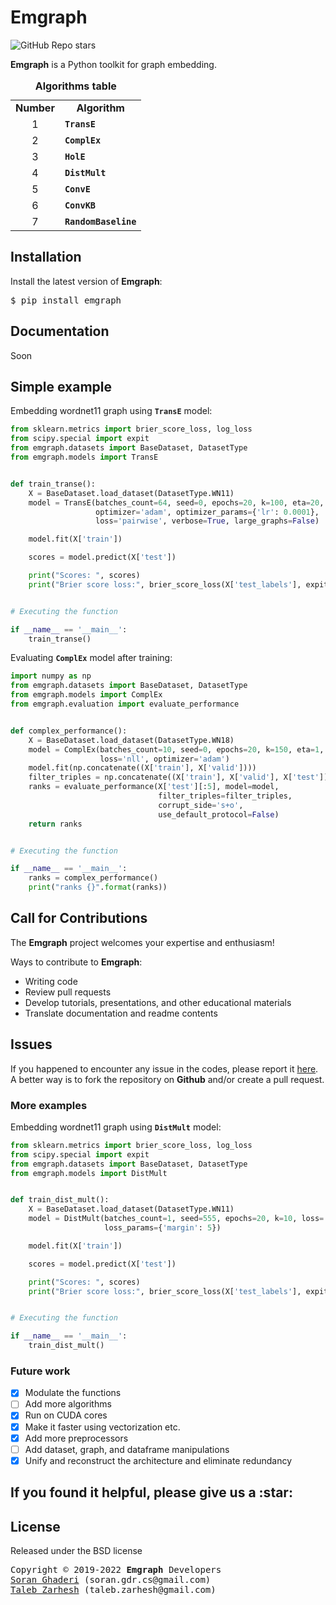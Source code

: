 <h1><b>Emgraph</b></h1>
<div>

[//]: # (<a href="https://badge.fury.io/py/emgraph"><img src="https://badge.fury.io/py/emgraph.svg" alt="PyPI version" height="18"></a>)

[//]: # (<a href="https://www.codacy.com/gh/bi-graph/emgraph/dashboard?utm_source=github.com&amp;utm_medium=referral&amp;utm_content=bi-graph/emgraph&amp;utm_campaign=Badge_Grade"><img src="https://app.codacy.com/project/badge/Grade/e320ed8c06a3466aa9711a138085b9d2" alt="PyPI version" height="18"></a>)

[//]: # (<img alt="PyPI - Python Version" src="https://img.shields.io/pypi/pyversions/emgraph">)

[comment]: <> (<img alt="PyPI - Downloads" src="https://img.shields.io/pypi/dw/emgraph">)

[comment]: <> (<img alt="PyPI - Downloads" src="https://img.shields.io/pypi/dm/emgraph">)

[comment]: <> (<img alt="GitHub search hit counter" src="https://img.shields.io/github/search/bi-graph/emgraph/hit">)

[comment]: <> (<img alt="GitHub search hit counter" src="https://img.shields.io/github/search/bi-graph/emgraph/goto">)

[comment]: <> (<img alt="PyPI - Implementation" src="https://img.shields.io/pypi/implementation/emgraph">)

[comment]: <> (<img alt="GitHub commit activity" src="https://img.shields.io/github/commit-activity/m/bi-graph/emgraph">)

[comment]: <> (<img alt="GitHub last commit" src="https://img.shields.io/github/last-commit/bi-graph/emgraph">)
<img alt="GitHub Repo stars" src="https://img.shields.io/github/stars/bi-graph/emgraph?style=social">
</div>
<p><b>Emgraph</b> is a Python toolkit for graph embedding.</p>


[//]: # (<ul>)

[//]: # (    <li><b>Bug reports:</b> https://github.com/bi-graph/emgraph/issues</li>)

[//]: # (</ul>)

[//]: # (> Node based similarities and Katz has been implemented. you can find algorithms in emgraph module. Algorithms implemented so far:)

<div align="center">
<table>
<caption><b>Algorithms table</b></caption>
    <tr>
        <td><b>Number</b></td>
        <td align="center"><b>Algorithm</b></td>
    </tr>
    <tr>
        <td align="center">1</td>
        <td><code><b>TransE</b></code></td>
    </tr>
    <tr>
        <td align="center">2</td>
        <td><code><b>ComplEx</b></code></td>
    </tr>
    <tr>
        <td align="center">3</td>
        <td><code><b>HolE</b></code></td>
    </tr>
    <tr>
        <td align="center">4</td>
        <td><code><b>DistMult</b></code></td>
    </tr>
    <tr>
        <td align="center">5</td>
        <td><code><b>ConvE</b></code></td>
    </tr>
    <tr>
        <td align="center">6</td>
        <td><code><b>ConvKB</b></code></td>
    </tr>
    <tr>
        <td align="center">7</td>
        <td><code><b>RandomBaseline</b></code></td>
    </tr>
</table>
</div>

<div>
  <h2>Installation</h2>
  <p>Install the latest version of <b>Emgraph</b>:</p>

  <pre>$ pip install emgraph</pre>
</div>

<div>
<h2>Documentation</h2>
<p>Soon</p>

[//]: # (<p> <a href="https://emgraph.readthedocs.io/en/latest/index.html">https://emgraph.readthedocs.io/en/latest/</a></p>)

</div>

<h2>Simple example</h2>
<p>Embedding wordnet11 graph using 
<code><b>TransE</b></code> model:</p>

```python
from sklearn.metrics import brier_score_loss, log_loss
from scipy.special import expit
from emgraph.datasets import BaseDataset, DatasetType
from emgraph.models import TransE


def train_transe():
    X = BaseDataset.load_dataset(DatasetType.WN11)
    model = TransE(batches_count=64, seed=0, epochs=20, k=100, eta=20,
                   optimizer='adam', optimizer_params={'lr': 0.0001},
                   loss='pairwise', verbose=True, large_graphs=False)

    model.fit(X['train'])

    scores = model.predict(X['test'])

    print("Scores: ", scores)
    print("Brier score loss:", brier_score_loss(X['test_labels'], expit(scores)))


# Executing the function

if __name__ == '__main__':
    train_transe()
```

<p>Evaluating <code><b>ComplEx</b></code> model after training:<br>

```python
import numpy as np
from emgraph.datasets import BaseDataset, DatasetType
from emgraph.models import ComplEx
from emgraph.evaluation import evaluate_performance


def complex_performance():
    X = BaseDataset.load_dataset(DatasetType.WN18)
    model = ComplEx(batches_count=10, seed=0, epochs=20, k=150, eta=1,
                    loss='nll', optimizer='adam')
    model.fit(np.concatenate((X['train'], X['valid'])))
    filter_triples = np.concatenate((X['train'], X['valid'], X['test']))
    ranks = evaluate_performance(X['test'][:5], model=model,
                                 filter_triples=filter_triples,
                                 corrupt_side='s+o',
                                 use_default_protocol=False)
    return ranks


# Executing the function

if __name__ == '__main__':
    ranks = complex_performance()
    print("ranks {}".format(ranks))
```

<div>
<h2>Call for Contributions</h2>
<p>The <b>Emgraph</b> project welcomes your expertise and enthusiasm!</p>

<p>Ways to contribute to <b>Emgraph</b>:</p>
<ul>
  <li>Writing code</li>
  <li>Review pull requests</li>
  <li>Develop tutorials, presentations, and other educational materials</li>
  <li>Translate documentation and readme contents</li>
</ul>
</div>

<div>
  <h2>Issues</h2>
  <p>If you happened to encounter any issue in the codes, please report it
    <a href="https://github.com/bi-graph/emgraph/issues">here</a>. 
    A better way is to fork the repository on <b>Github</b> and/or create a pull request.</p>

</div>


[//]: # (<h3>Metrics</h3>)

[//]: # (<p>Metrics that are calculated during evaluation:</p>)

[//]: # ()

[//]: # (> * For further usages and calculating different metrics)

[//]: # ()

[//]: # (<h3>Dataset format</h3>)

[//]: # (<p>Your dataset should be in the following format &#40;Exclude the 'Row' column&#41;:</p>)

<h3>More examples</h3>
<p>Embedding wordnet11 graph using 
<code><b>DistMult</b></code> model:</p>

```python
from sklearn.metrics import brier_score_loss, log_loss
from scipy.special import expit
from emgraph.datasets import BaseDataset, DatasetType
from emgraph.models import DistMult


def train_dist_mult():
    X = BaseDataset.load_dataset(DatasetType.WN11)
    model = DistMult(batches_count=1, seed=555, epochs=20, k=10, loss='pairwise',
                     loss_params={'margin': 5})

    model.fit(X['train'])

    scores = model.predict(X['test'])

    print("Scores: ", scores)
    print("Brier score loss:", brier_score_loss(X['test_labels'], expit(scores)))


# Executing the function

if __name__ == '__main__':
    train_dist_mult()

```

[//]: # (<h3>References</h3>)

[//]: # (<div>)

[//]: # (<table>)

[//]: # (<caption><b>References table</b></caption>)

[//]: # (    <tr>)

[//]: # (        <td><b>Number</b></td>)

[//]: # (        <td align="center"><b>Reference</b></td>)

[//]: # (        <td align="center"><b>Year</b></td>)

[//]: # (    </tr>)

[//]: # (    <tr>)

[//]: # (        <td align="center">1</td>)

[//]: # (        <td><code>Yang, Y., Lichtenwalter, R.N. & Chawla, N.V. Evaluating link prediction methods. Knowl Inf Syst 45, 751–782 &#40;2015&#41;.</code> <a href="https://doi.org/10.1007/s10115-014-0789-0")

[//]: # (target="_blank">https://doi.org/10.1007/s10115-014-0789-0</a></td>)

[//]: # (        <td align="center"><b>2015</b></td>)

[//]: # (    </tr>)

[//]: # (    <tr>)

[//]: # (        <td align="center">2</td>)

[//]: # (        <td><code>Liben-nowell, David & Kleinberg, Jon. &#40;2003&#41;. The Link Prediction Problem for Social Networks. Journal of the American Society for Information Science and Technology.</code><a href="https://doi.org/58.10.1002/asi.20591")

[//]: # (target="_blank">https://doi.org/58.10.1002/asi.20591</a></td>)

[//]: # (        <td align="center"><b>2003</b></td>)

[//]: # (    </tr>)

[//]: # (    <tr>)

[//]: # (        <td align="center">2</td>)

[//]: # (        <td><code>...</code></td>)

[//]: # (        <td align="center"><b>...</b></td>)

[//]: # (    </tr>)

[//]: # (</table>)

[//]: # (</div>)

<h3>Future work</h3>

- [x] Modulate the functions
- [ ] Add more algorithms
- [x] Run on CUDA cores
- [x] Make it faster using vectorization etc.
- [x] Add more preprocessors
- [ ] Add dataset, graph, and dataframe manipulations
- [x] Unify and reconstruct the architecture and eliminate redundancy

<h2>If you found it helpful, please give us a <span>:star:</span></h2>

<h2>License</h3>
<p>Released under the BSD license</p>
<div class="footer"><pre>Copyright &copy; 2019-2022 <b>Emgraph</b> Developers
<a href="https://www.linkedin.com/in/soran-ghaderi/">Soran Ghaderi</a> (soran.gdr.cs@gmail.com)
<a href="https://uk.linkedin.com/in/taleb-zarhesh">Taleb Zarhesh</a> (taleb.zarhesh@gmail.com)</pre>
</div>
